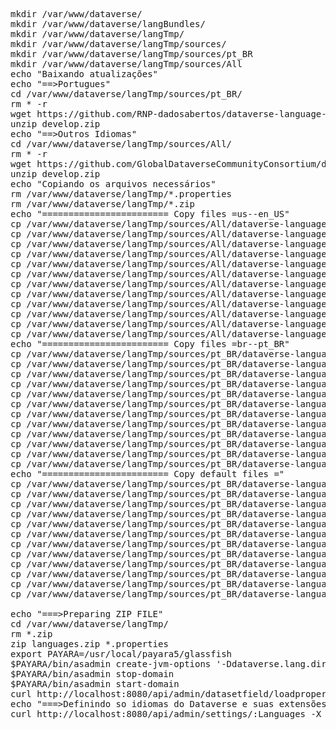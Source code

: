 <pre>
mkdir /var/www/dataverse/
mkdir /var/www/dataverse/langBundles/
mkdir /var/www/dataverse/langTmp/
mkdir /var/www/dataverse/langTmp/sources/
mkdir /var/www/dataverse/langTmp/sources/pt_BR
mkdir /var/www/dataverse/langTmp/sources/All
echo "Baixando atualizações"
echo "==>Portugues"
cd /var/www/dataverse/langTmp/sources/pt_BR/
rm * -r
wget https://github.com/RNP-dadosabertos/dataverse-language-packs/archive/develop.zip
unzip develop.zip
echo "==>Outros Idiomas"
cd /var/www/dataverse/langTmp/sources/All/
rm * -r
wget https://github.com/GlobalDataverseCommunityConsortium/dataverse-language-packs/archive/refs/heads/develop.zip
unzip develop.zip
echo "Copiando os arquivos necessários"
rm /var/www/dataverse/langTmp/*.properties
rm /var/www/dataverse/langTmp/*.zip
echo "======================== Copy files =us--en_US"
cp /var/www/dataverse/langTmp/sources/All/dataverse-language-packs-develop/en_US/astrophysics.properties /var/www/dataverse/langTmp/astrophysics_us.properties
cp /var/www/dataverse/langTmp/sources/All/dataverse-language-packs-develop/en_US/biomedical.properties /var/www/dataverse/langTmp/biomedical_us.properties
cp /var/www/dataverse/langTmp/sources/All/dataverse-language-packs-develop/en_US/BuiltInRoles.properties /var/www/dataverse/langTmp/BuiltInRoles_us.properties
cp /var/www/dataverse/langTmp/sources/All/dataverse-language-packs-develop/en_US/Bundle.properties /var/www/dataverse/langTmp/Bundle_us.properties
cp /var/www/dataverse/langTmp/sources/All/dataverse-language-packs-develop/en_US/citation.properties /var/www/dataverse/langTmp/citation_us.properties
cp /var/www/dataverse/langTmp/sources/All/dataverse-language-packs-develop/en_US/geospatial.properties /var/www/dataverse/langTmp/geospatial_us.properties
cp /var/www/dataverse/langTmp/sources/All/dataverse-language-packs-develop/en_US/journal.properties /var/www/dataverse/langTmp/journal_us.properties
cp /var/www/dataverse/langTmp/sources/All/dataverse-language-packs-develop/en_US/MimeTypeDetectionByFileExtension.properties /var/www/dataverse/langTmp/MimeTypeDetectionByFileExtension_us.properties
cp /var/www/dataverse/langTmp/sources/All/dataverse-language-packs-develop/en_US/MimeTypeDisplay.properties /var/www/dataverse/langTmp/MimeTypeDisplay_us.properties
cp /var/www/dataverse/langTmp/sources/All/dataverse-language-packs-develop/en_US/MimeTypeFacets.properties /var/www/dataverse/langTmp/MimeTypeFacets_us.properties
cp /var/www/dataverse/langTmp/sources/All/dataverse-language-packs-develop/en_US/socialscience.properties /var/www/dataverse/langTmp/socialscience_us.properties
cp /var/www/dataverse/langTmp/sources/All/dataverse-language-packs-develop/en_US/ValidationMessages.properties /var/www/dataverse/langTmp/ValidationMessages_us.properties
echo "======================== Copy files =br--pt_BR"
cp /var/www/dataverse/langTmp/sources/pt_BR/dataverse-language-packs-develop/pt_BR/astrophysics_br.properties /var/www/dataverse/langTmp/astrophysics_br.properties
cp /var/www/dataverse/langTmp/sources/pt_BR/dataverse-language-packs-develop/pt_BR/biomedical_br.properties /var/www/dataverse/langTmp/biomedical_br.properties
cp /var/www/dataverse/langTmp/sources/pt_BR/dataverse-language-packs-develop/pt_BR/BuiltInRoles_br.properties /var/www/dataverse/langTmp/BuiltInRoles_br.properties
cp /var/www/dataverse/langTmp/sources/pt_BR/dataverse-language-packs-develop/pt_BR/Bundle_br.properties /var/www/dataverse/langTmp/Bundle_br.properties
cp /var/www/dataverse/langTmp/sources/pt_BR/dataverse-language-packs-develop/pt_BR/citation_br.properties /var/www/dataverse/langTmp/citation_br.properties
cp /var/www/dataverse/langTmp/sources/pt_BR/dataverse-language-packs-develop/pt_BR/geospatial_br.properties /var/www/dataverse/langTmp/geospatial_br.properties
cp /var/www/dataverse/langTmp/sources/pt_BR/dataverse-language-packs-develop/pt_BR/journal_br.properties /var/www/dataverse/langTmp/journal_br.properties
cp /var/www/dataverse/langTmp/sources/pt_BR/dataverse-language-packs-develop/pt_BR/MimeTypeDetectionByFileExtension_br.properties /var/www/dataverse/langTmp/MimeTypeDetectionByFileExtension_br.properties
cp /var/www/dataverse/langTmp/sources/pt_BR/dataverse-language-packs-develop/pt_BR/MimeTypeDisplay_br.properties /var/www/dataverse/langTmp/MimeTypeDisplay_br.properties
cp /var/www/dataverse/langTmp/sources/pt_BR/dataverse-language-packs-develop/pt_BR/MimeTypeFacets_br.properties /var/www/dataverse/langTmp/MimeTypeFacets_br.properties
cp /var/www/dataverse/langTmp/sources/pt_BR/dataverse-language-packs-develop/pt_BR/socialscience_br.properties /var/www/dataverse/langTmp/socialscience_br.properties
cp /var/www/dataverse/langTmp/sources/pt_BR/dataverse-language-packs-develop/pt_BR/ValidationMessages_br.properties /var/www/dataverse/langTmp/ValidationMessages_br.properties
echo "======================== Copy default files ="
cp /var/www/dataverse/langTmp/sources/pt_BR/dataverse-language-packs-develop/pt_BR/astrophysics_br.properties /var/www/dataverse/langTmp/astrophysics_en.properties
cp /var/www/dataverse/langTmp/sources/pt_BR/dataverse-language-packs-develop/pt_BR/biomedical_br.properties /var/www/dataverse/langTmp/biomedical_en.properties
cp /var/www/dataverse/langTmp/sources/pt_BR/dataverse-language-packs-develop/pt_BR/BuiltInRoles_br.properties /var/www/dataverse/langTmp/BuiltInRoles_en.properties
cp /var/www/dataverse/langTmp/sources/pt_BR/dataverse-language-packs-develop/pt_BR/Bundle_br.properties /var/www/dataverse/langTmp/Bundle_en.properties
cp /var/www/dataverse/langTmp/sources/pt_BR/dataverse-language-packs-develop/pt_BR/citation_br.properties /var/www/dataverse/langTmp/citation_en.properties
cp /var/www/dataverse/langTmp/sources/pt_BR/dataverse-language-packs-develop/pt_BR/geospatial_br.properties /var/www/dataverse/langTmp/geospatial_en.properties
cp /var/www/dataverse/langTmp/sources/pt_BR/dataverse-language-packs-develop/pt_BR/journal_br.properties /var/www/dataverse/langTmp/journal_en.properties
cp /var/www/dataverse/langTmp/sources/pt_BR/dataverse-language-packs-develop/pt_BR/MimeTypeDetectionByFileExtension_br.properties /var/www/dataverse/langTmp/MimeTypeDetectionByFileExtension_en.properties
cp /var/www/dataverse/langTmp/sources/pt_BR/dataverse-language-packs-develop/pt_BR/MimeTypeDisplay_br.properties /var/www/dataverse/langTmp/MimeTypeDisplay_en.properties
cp /var/www/dataverse/langTmp/sources/pt_BR/dataverse-language-packs-develop/pt_BR/MimeTypeFacets_br.properties /var/www/dataverse/langTmp/MimeTypeFacets_en.properties
cp /var/www/dataverse/langTmp/sources/pt_BR/dataverse-language-packs-develop/pt_BR/socialscience_br.properties /var/www/dataverse/langTmp/socialscience_en.properties
cp /var/www/dataverse/langTmp/sources/pt_BR/dataverse-language-packs-develop/pt_BR/ValidationMessages_br.properties /var/www/dataverse/langTmp/ValidationMessages_en.properties

echo "===>Preparing ZIP FILE"
cd /var/www/dataverse/langTmp/
rm *.zip
zip languages.zip *.properties
export PAYARA=/usr/local/payara5/glassfish
$PAYARA/bin/asadmin create-jvm-options '-Ddataverse.lang.directory=/var/www/dataverse/langBundles'
$PAYARA/bin/asadmin stop-domain
$PAYARA/bin/asadmin start-domain
curl http://localhost:8080/api/admin/datasetfield/loadpropertyfiles -X POST --upload-file languages.zip -H "Content-Type: application/zip"
echo "===>Definindo so idiomas do Dataverse e suas extensões"
curl http://localhost:8080/api/admin/settings/:Languages -X PUT -d '[{"locale":"en","title":"Idioma Padrão"}, {"locale":"us","title":"English"}, {"locale":"br","title":"Português"}]'
</pre>